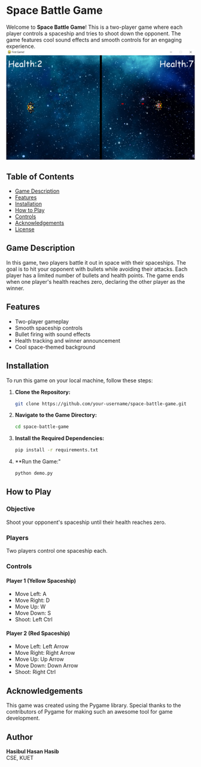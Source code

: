 # Space Battle Game

Welcome to **Space Battle Game**! This is a two-player game where each player controls a spaceship and tries to shoot down the opponent. The game features cool sound effects and smooth controls for an engaging experience.
![Space Battle Game](Assets/shooting.png)
## Table of Contents

- [Game Description](#game-description)
- [Features](#features)
- [Installation](#installation)
- [How to Play](#how-to-play)
- [Controls](#controls)
- [Acknowledgements](#acknowledgements)
- [License](#license)

## Game Description

In this game, two players battle it out in space with their spaceships. The goal is to hit your opponent with bullets while avoiding their attacks. Each player has a limited number of bullets and health points. The game ends when one player's health reaches zero, declaring the other player as the winner.

## Features

- Two-player gameplay
- Smooth spaceship controls
- Bullet firing with sound effects
- Health tracking and winner announcement
- Cool space-themed background

## Installation

To run this game on your local machine, follow these steps:

1. **Clone the Repository:**
   ```bash
   git clone https://github.com/your-username/space-battle-game.git
2. **Navigate to the Game Directory:**
    ```bash
    cd space-battle-game
3. **Install the Required Dependencies:**
    ```bash
    pip install -r requirements.txt
4. **Run the Game:"
    ```bash
    python demo.py

## How to Play

### Objective
Shoot your opponent's spaceship until their health reaches zero.

### Players
Two players control one spaceship each.

### Controls

#### Player 1 (Yellow Spaceship)
- Move Left: A
- Move Right: D
- Move Up: W
- Move Down: S
- Shoot: Left Ctrl

#### Player 2 (Red Spaceship)
- Move Left: Left Arrow
- Move Right: Right Arrow
- Move Up: Up Arrow
- Move Down: Down Arrow
- Shoot: Right Ctrl

## Acknowledgements

This game was created using the Pygame library. Special thanks to the contributors of Pygame for making such an awesome tool for game development.

## Author

**Hasibul Hasan Hasib**  
CSE, KUET

